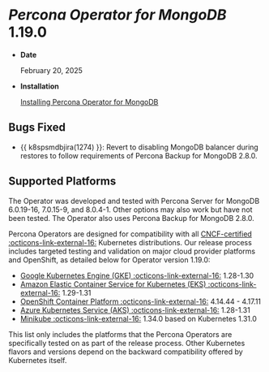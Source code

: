 # *Percona Operator for MongoDB* 1.19.0

* **Date**

    February 20, 2025

* **Installation**

    [Installing Percona Operator for MongoDB](../System-Requirements.md#installation-guidelines)

## Bugs Fixed

* {{ k8spsmdbjira(1274) }}: Revert to disabling MongoDB balancer during restores to follow requirements of Percona Backup for MongoDB 2.8.0.

## Supported Platforms

The Operator was developed and tested with Percona Server for MongoDB 6.0.19-16, 7.0.15-9, and 8.0.4-1. Other options may also work but have not been tested. The Operator also uses Percona Backup for MongoDB 2.8.0.

Percona Operators are designed for compatibility with all [CNCF-certified :octicons-link-external-16:](https://www.cncf.io/training/certification/software-conformance/) Kubernetes distributions. Our release process includes targeted testing and validation on major cloud provider platforms and OpenShift, as detailed below for Operator version 1.19.0:


* [Google Kubernetes Engine (GKE) :octicons-link-external-16:](https://cloud.google.com/kubernetes-engine) 1.28-1.30
* [Amazon Elastic Container Service for Kubernetes (EKS) :octicons-link-external-16:](https://aws.amazon.com) 1.29-1.31
* [OpenShift Container Platform :octicons-link-external-16:](https://www.redhat.com/en/technologies/cloud-computing/openshift) 4.14.44 - 4.17.11
* [Azure Kubernetes Service (AKS) :octicons-link-external-16:](https://azure.microsoft.com/en-us/services/kubernetes-service/) 1.28-1.31
* [Minikube :octicons-link-external-16:](https://github.com/kubernetes/minikube) 1.34.0 based on Kubernetes 1.31.0

This list only includes the platforms that the Percona Operators are specifically tested on as part of the release process. Other Kubernetes flavors and versions depend on the backward compatibility offered by Kubernetes itself.
